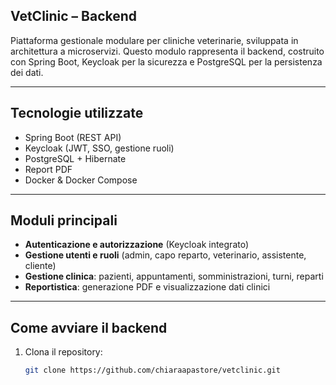 ## VetClinic – Backend

Piattaforma gestionale modulare per cliniche veterinarie, sviluppata in architettura a microservizi. Questo modulo rappresenta il backend, costruito con Spring Boot, Keycloak per la sicurezza e PostgreSQL per la persistenza dei dati.

---
## Tecnologie utilizzate

-  Spring Boot (REST API)
-  Keycloak (JWT, SSO, gestione ruoli)
-  PostgreSQL + Hibernate
-  Report PDF
-  Docker & Docker Compose

---

## Moduli principali

- **Autenticazione e autorizzazione** (Keycloak integrato)
- **Gestione utenti e ruoli** (admin, capo reparto, veterinario, assistente, cliente)
- **Gestione clinica**: pazienti, appuntamenti, somministrazioni, turni, reparti
- **Reportistica**: generazione PDF e visualizzazione dati clinici

---

## Come avviare il backend

1. Clona il repository:
   ```bash
   git clone https://github.com/chiaraapastore/vetclinic.git
